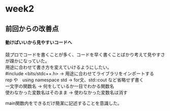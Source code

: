 # week2  
## 前回からの改善点  
#### 動けばいいから見やすいコードへ  
競プロでコードを書くことが多く、コードを早く書くことばかり考えて見やすさが疎かになっていた。  
用途に合わせて書き方を変えていけるようにしたい。  
#include <bits/stdc++.h> -> 用途に合わせてライブラリをインポートする  
rep や　using namespace std -> for文、std::cout など省略せず書く  
一文字の関数名 -> 何をしているか一目でわかる関数名  
使わなかった変数名はそのまま -> 使わなかった変数名は消す
  
main関数内をできるだけ簡潔に記述することを意識した。  

